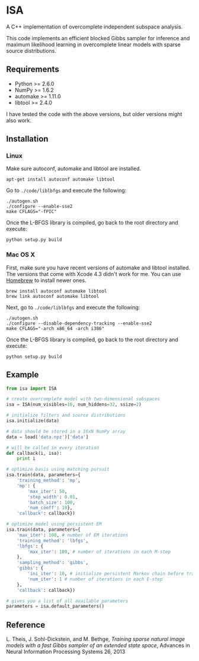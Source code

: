 # ISA

A C++ implementation of overcomplete independent subspace analysis.

This code implements an efficient blocked Gibbs sampler for inference and maximum likelihood
learning in overcomplete linear models with sparse source distributions.

## Requirements

* Python >= 2.6.0
* NumPy >= 1.6.2
* automake >= 1.11.0
* libtool >= 2.4.0

I have tested the code with the above versions, but older versions might also work.

## Installation

### Linux

Make sure autoconf, automake and libtool are installed.

	apt-get install autoconf automake libtool

Go to `./code/liblbfgs` and execute the following:

	./autogen.sh
	./configure --enable-sse2
	make CFLAGS="-fPIC"

Once the L-BFGS library is compiled, go back to the root directory and execute:

	python setup.py build

### Mac OS X

First, make sure you have recent versions of automake and libtool installed. The versions that come
with Xcode 4.3 didn't work for me. You can use [Homebrew](http://mxcl.github.com/homebrew/) to install
newer ones.

	brew install autoconf automake libtool
	brew link autoconf automake libtool

Next, go to `./code/liblbfgs` and execute the following:

	./autogen.sh
	./configure --disable-dependency-tracking --enable-sse2
	make CFLAGS="-arch x86_64 -arch i386"

Once the L-BFGS library is compiled, go back to the root directory and execute:

	python setup.py build

## Example

```python
from isa import ISA

# create overcomplete model with two-dimensional subspaces
isa = ISA(num_visibles=16, num_hiddens=32, ssize=2)

# initialize filters and source distributions
isa.initialize(data)

# data should be stored in a 16xN NumPy array
data = load('data.npz')['data']

# will be called in every iteration
def callback(i, isa):
	print i

# optimize basis using matching pursuit
isa.train(data, parameters={
	'training_method': 'mp',
	'mp': {
		'max_iter': 50,
		'step_width': 0.01,
		'batch_size': 100,
		'num_coeff': 10},
	'callback': callback})

# optimize model using persistent EM
isa.train(data, parameters={
	'max_iter': 100, # number of EM iterations
	'training_method': 'lbfgs',
	'lbfgs': {
		'max_iter': 100, # number of iterations in each M-step
	},
	'sampling_method': 'gibbs',
	'gibbs': {
		'ini_iter': 10, # initialize persistent Markov chain before training
		'num_iter': 1 # number of iterations in each E-step
	},
	'callback': callback})

# gives you a list of all available parameters
parameters = isa.default_parameters()
```

## Reference

L. Theis, J. Sohl-Dickstein, and M. Bethge, *Training sparse natural image models with a fast Gibbs
sampler of an extended state space*, Advances in Neural Information Processing Systems 26, 2013
